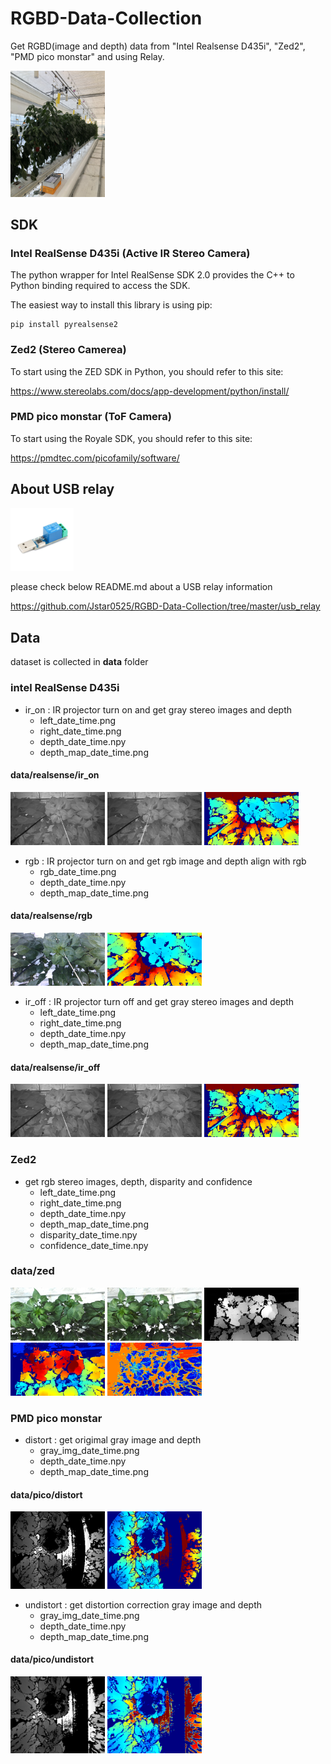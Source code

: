 # RGBD-Data-Collection
Get RGBD(image and depth) data from "Intel Realsense D435i", "Zed2", "PMD pico monstar" and using Relay.

<img src="docs/img/camera_setting.jpg" width="30%" height="30%"></img>

## SDK

### Intel RealSense D435i (Active IR Stereo Camera)

The python wrapper for Intel RealSense SDK 2.0 provides the C++ to Python binding required to access the SDK.

The easiest way to install this library is using pip:
```
pip install pyrealsense2
```

### Zed2 (Stereo Camerea)

To start using the ZED SDK in Python, you should refer to this site:

https://www.stereolabs.com/docs/app-development/python/install/


### PMD pico monstar (ToF Camera)

To start using the Royale SDK, you should refer to this site:

https://pmdtec.com/picofamily/software/

## About USB relay

<img src="docs/relay/usb_relay.jpg" width="20%" height="20%"></img>

please check below README.md about a USB relay information

https://github.com/Jstar0525/RGBD-Data-Collection/tree/master/usb_relay

## Data

dataset is collected in **data** folder

### intel RealSense D435i

* ir_on : IR projector turn on and get gray stereo images and depth
  * left_date_time.png
  * right_date_time.png
  * depth_date_time.npy
  * depth_map_date_time.png
#### data/realsense/ir_on
<img src="data/realsense/ir_on/left_20200910_142443.png" width="30%" height="30%"></img> <img src="data/realsense/ir_on/right_20200910_142443.png" width="30%" height="30%"></img> <img src="data/realsense/ir_on/depth_map_20200910_142443.png" width="30%" height="30%"></img>

* rgb : IR projector turn on and get rgb image and depth align with rgb
  * rgb_date_time.png
  * depth_date_time.npy
  * depth_map_date_time.png
#### data/realsense/rgb
<img src="data/realsense/rgb/rgb_20200910_142443.png" width="30%" height="30%"> <img src="data/realsense/rgb/depth_map_20200910_142443.png" width="30%" height="30%">

* ir_off : IR projector turn off and get gray stereo images and depth
  * left_date_time.png
  * right_date_time.png
  * depth_date_time.npy
  * depth_map_date_time.png
#### data/realsense/ir_off
<img src="data/realsense/ir_off/left_20200910_142445.png" width="30%" height="30%"></img> <img src="data/realsense/ir_off/right_20200910_142445.png" width="30%" height="30%"></img> <img src="data/realsense/ir_off/depth_map_20200910_142445.png" width="30%" height="30%"></img>

### Zed2

* get rgb stereo images, depth, disparity and confidence
  * left_date_time.png
  * right_date_time.png
  * depth_date_time.npy
  * depth_map_date_time.png
  * disparity_date_time.npy
  * confidence_date_time.npy

### data/zed
<img src="data/zed/left_20200910_142449.png" width="30%" height="30%"></img> <img src="data/zed/right_20200910_142449.png" width="30%" height="30%"></img> <img src="data/zed/depth_map_20200910_142449.png" width="30%" height="30%"></img>
<img src="data/zed/disparity_map_20200910_142449.png" width="30%" height="30%"></img> <img src="data/zed/confidence_map_20200910_142449.png" width="30%" height="30%"></img>

### PMD pico monstar

* distort : get origimal gray image and depth
  * gray_img_date_time.png
  * depth_date_time.npy
  * depth_map_date_time.png
#### data/pico/distort
<img src="data/pico/distort/gray_img_20200910_142450.png" width="30%" height="30%"></img> <img src="data/pico/distort/depth_map_20200910_142450.png" width="30%" height="30%"></img>  

* undistort : get distortion correction gray image and depth
  * gray_img_date_time.png
  * depth_date_time.npy
  * depth_map_date_time.png
#### data/pico/undistort
<img src="data/pico/undistort/gray_img_20200910_142450.png" width="30%" height="30%"></img> <img src="data/pico/undistort/depth_map_20200910_142450.png" width="30%" height="30%"></img>
